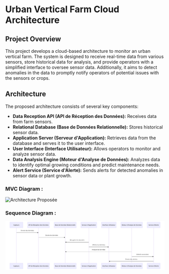 # Urban Vertical Farm Cloud Architecture

## Project Overview
This project develops a cloud-based architecture to monitor an urban vertical farm. The system is designed to receive real-time data from various sensors, store historical data for analysis, and provide operators with a simplified interface to oversee sensor data. Additionally, it aims to detect anomalies in the data to promptly notify operators of potential issues with the sensors or crops.

## Architecture
The proposed architecture consists of several key components:

- **Data Reception API (API de Réception des Données):** Receives data from farm sensors.
- **Relational Database (Base de Données Relationnelle):** Stores historical sensor data.
- **Application Server (Serveur d'Application):** Retrieves data from the database and serves it to the user interface.
- **User Interface (Interface Utilisateur):** Allows operators to monitor and analyze sensor data.
- **Data Analysis Engine (Moteur d'Analyse de Données):** Analyzes data to identify optimal growing conditions and predict maintenance needs.
- **Alert Service (Service d'Alerte):** Sends alerts for detected anomalies in sensor data or plant growth.


### MVC Diagram :
![Architecture Proposée](https://github.com/ai-mohammed/Projet_Cloud_Ferme_Urbaine/blob/main/images/Architecture_Proposée.png)

### Sequence Diagram :
![Sequence Diagram](https://github.com/ai-mohammed/Projet_Cloud_Ferme_Urbaine/blob/main/images/Interactions_entre_les_Composants.png)